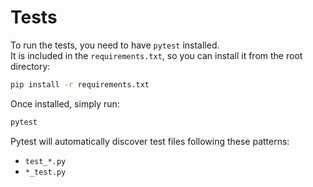 # Tests

To run the tests, you need to have `pytest` installed.  
It is included in the `requirements.txt`, so you can install it from the root directory:

```bash
pip install -r requirements.txt
```

Once installed, simply run:

```bash
pytest
```

Pytest will automatically discover test files following these patterns:

- `test_*.py`
- `*_test.py`
